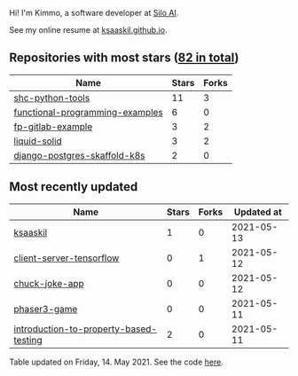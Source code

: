 Hi! I'm Kimmo, a software developer at [Silo AI](https://silo.ai/).

See my online resume at [ksaaskil.github.io](https://ksaaskil.github.io).

<!-- repositories starts -->

## Repositories with most stars ([82 in total](https://github.com/ksaaskil?tab=repositories))
| Name        | Stars           | Forks  |
| ------------- |-------------| -----|
|[shc-python-tools](https://github.com/ksaaskil/shc-python-tools)|11|3
|[functional-programming-examples](https://github.com/ksaaskil/functional-programming-examples)|6|0
|[fp-gitlab-example](https://github.com/ksaaskil/fp-gitlab-example)|3|2
|[liquid-solid](https://github.com/ksaaskil/liquid-solid)|3|2
|[django-postgres-skaffold-k8s](https://github.com/ksaaskil/django-postgres-skaffold-k8s)|2|0

<!-- repositories ends -->
<!-- recent_repositories starts -->

## Most recently updated
| Name        | Stars           | Forks  | Updated at
| ------------- |-------------| -----|-----|
|[ksaaskil](https://github.com/ksaaskil/ksaaskil)|1|0|2021-05-13
|[client-server-tensorflow](https://github.com/ksaaskil/client-server-tensorflow)|0|1|2021-05-12
|[chuck-joke-app](https://github.com/ksaaskil/chuck-joke-app)|0|0|2021-05-12
|[phaser3-game](https://github.com/ksaaskil/phaser3-game)|0|0|2021-05-11
|[introduction-to-property-based-testing](https://github.com/ksaaskil/introduction-to-property-based-testing)|2|0|2021-05-11

<!-- recent_repositories ends -->
<!-- updated_at starts -->
Table updated on Friday, 14. May 2021. See the code [here](https://github.com/ksaaskil/ksaaskil).
<!-- updated_at ends -->
